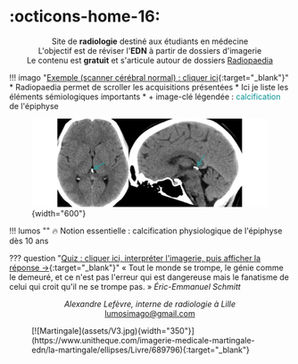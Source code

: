 # :octicons-home-16:

<p style="text-align: center">Site de <strong>radiologie</strong> destiné aux étudiants en médecine</br>L'objectif est de réviser l'<strong>EDN</strong> à partir de dossiers d'imagerie</br>
Le contenu est <strong>gratuit</strong> et s'articule autour de dossiers <a href="https://radiopaedia.org/?lang=gb">Radiopaedia</a></p>

!!! imago "[Exemple (scanner cérébral normal) : cliquer ici](https://radiopaedia.org/cases/35508/studies/36999?lang=gb){:target="_blank"}"
    * Radiopaedia permet de scroller les acquisitions présentées
    * Ici je liste les éléments sémiologiques importants
    * \+ image-clé légendée : <span style="color:#009193">calcification</span> de l'épiphyse
    <figure markdown="span">
        ![](assets/35508.jpg){width="600"}
    </figure>
    !!! lumos ""
        :fire: Notion essentielle : calcification physiologique de l'épiphyse dès 10 ans
    
??? question "[Quiz : cliquer ici, interpréter l'imagerie, puis afficher la réponse →](https://radiopaedia.org/cases/23526/studies/23629?lang=gb){:target="_blank"}"
    « Tout le monde se trompe, le génie comme le demeuré, et ce n'est pas l'erreur qui est dangereuse mais le fanatisme de celui qui croit qu'il ne se trompe pas. » _Éric-Emmanuel Schmitt_

<p style="text-align: center"><i>Alexandre Lefèvre, interne de radiologie à Lille</br></i><a href="mailto:lumosimago@gmail.com">lumosimago@gmail.com</a></br></p>

<figure markdown="span">
  [![Martingale](assets/V3.jpg){width="350"}](https://www.unitheque.com/imagerie-medicale-martingale-edn/la-martingale/ellipses/Livre/689796){:target="_blank"}
</figure>